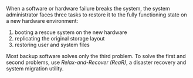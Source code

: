 
When a software or hardware failure breaks the system, the system administrator faces three tasks to restore it to the fully functioning state on a new hardware environment:

1. booting a rescue system on the new hardware
2. replicating the original storage layout
3. restoring user and system files

Most backup software solves only the third problem. To solve the first and second problems, use _Relax-and-Recover (ReaR)_, a disaster recovery and system migration utility.

